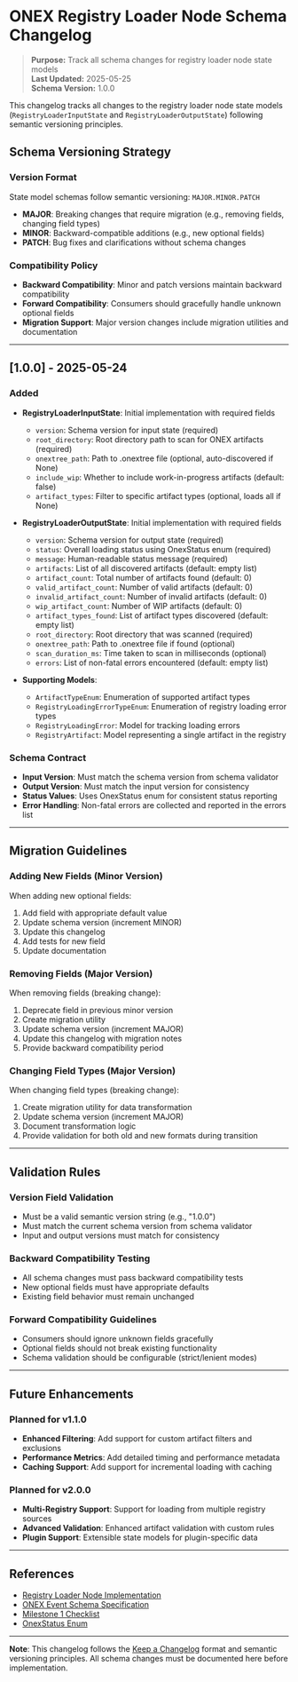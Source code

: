 <!-- === OmniNode:Metadata ===
metadata_version: 0.1.0
protocol_version: 1.1.0
owner: OmniNode Team
copyright: OmniNode Team
schema_version: 1.1.0
name: CHANGELOG.md
version: 1.0.0
uuid: 30761954-f67b-49ec-9283-b6a6ddc53c46
author: OmniNode Team
created_at: 2025-05-25T15:13:46.033651
last_modified_at: 2025-05-25T19:21:33.373329
description: Stamped by ONEX
state_contract: state_contract://default
lifecycle: active
hash: edaa6a22eb7eb4fe85703e03f0c20fc051a2758a7ebe5337cc70b285f9e1d89f
entrypoint: python@CHANGELOG.md
runtime_language_hint: python>=3.11
namespace: onex.stamped.CHANGELOG
meta_type: tool
<!-- === /OmniNode:Metadata === -->


# ONEX Registry Loader Node Schema Changelog

> **Purpose:** Track all schema changes for registry loader node state models  
> **Last Updated:** 2025-05-25  
> **Schema Version:** 1.0.0

This changelog tracks all changes to the registry loader node state models (`RegistryLoaderInputState` and `RegistryLoaderOutputState`) following semantic versioning principles.

## Schema Versioning Strategy

### Version Format
State model schemas follow semantic versioning: `MAJOR.MINOR.PATCH`

- **MAJOR**: Breaking changes that require migration (e.g., removing fields, changing field types)
- **MINOR**: Backward-compatible additions (e.g., new optional fields)
- **PATCH**: Bug fixes and clarifications without schema changes

### Compatibility Policy
- **Backward Compatibility**: Minor and patch versions maintain backward compatibility
- **Forward Compatibility**: Consumers should gracefully handle unknown optional fields
- **Migration Support**: Major version changes include migration utilities and documentation

---

## [1.0.0] - 2025-05-24

### Added
- **RegistryLoaderInputState**: Initial implementation with required fields
  - `version`: Schema version for input state (required)
  - `root_directory`: Root directory path to scan for ONEX artifacts (required)
  - `onextree_path`: Path to .onextree file (optional, auto-discovered if None)
  - `include_wip`: Whether to include work-in-progress artifacts (default: false)
  - `artifact_types`: Filter to specific artifact types (optional, loads all if None)

- **RegistryLoaderOutputState**: Initial implementation with required fields
  - `version`: Schema version for output state (required)
  - `status`: Overall loading status using OnexStatus enum (required)
  - `message`: Human-readable status message (required)
  - `artifacts`: List of all discovered artifacts (default: empty list)
  - `artifact_count`: Total number of artifacts found (default: 0)
  - `valid_artifact_count`: Number of valid artifacts (default: 0)
  - `invalid_artifact_count`: Number of invalid artifacts (default: 0)
  - `wip_artifact_count`: Number of WIP artifacts (default: 0)
  - `artifact_types_found`: List of artifact types discovered (default: empty list)
  - `root_directory`: Root directory that was scanned (required)
  - `onextree_path`: Path to .onextree file if found (optional)
  - `scan_duration_ms`: Time taken to scan in milliseconds (optional)
  - `errors`: List of non-fatal errors encountered (default: empty list)

- **Supporting Models**:
  - `ArtifactTypeEnum`: Enumeration of supported artifact types
  - `RegistryLoadingErrorTypeEnum`: Enumeration of registry loading error types
  - `RegistryLoadingError`: Model for tracking loading errors
  - `RegistryArtifact`: Model representing a single artifact in the registry

### Schema Contract
- **Input Version**: Must match the schema version from schema validator
- **Output Version**: Must match the input version for consistency
- **Status Values**: Uses OnexStatus enum for consistent status reporting
- **Error Handling**: Non-fatal errors are collected and reported in the errors list

---

## Migration Guidelines

### Adding New Fields (Minor Version)
When adding new optional fields:

1. Add field with appropriate default value
2. Update schema version (increment MINOR)
3. Update this changelog
4. Add tests for new field
5. Update documentation

### Removing Fields (Major Version)
When removing fields (breaking change):

1. Deprecate field in previous minor version
2. Create migration utility
3. Update schema version (increment MAJOR)
4. Update this changelog with migration notes
5. Provide backward compatibility period

### Changing Field Types (Major Version)
When changing field types (breaking change):

1. Create migration utility for data transformation
2. Update schema version (increment MAJOR)
3. Document transformation logic
4. Provide validation for both old and new formats during transition

---

## Validation Rules

### Version Field Validation
- Must be a valid semantic version string (e.g., "1.0.0")
- Must match the current schema version from schema validator
- Input and output versions must match for consistency

### Backward Compatibility Testing
- All schema changes must pass backward compatibility tests
- New optional fields must have appropriate defaults
- Existing field behavior must remain unchanged

### Forward Compatibility Guidelines
- Consumers should ignore unknown fields gracefully
- Optional fields should not break existing functionality
- Schema validation should be configurable (strict/lenient modes)

---

## Future Enhancements

### Planned for v1.1.0
- **Enhanced Filtering**: Add support for custom artifact filters and exclusions
- **Performance Metrics**: Add detailed timing and performance metadata
- **Caching Support**: Add support for incremental loading with caching

### Planned for v2.0.0
- **Multi-Registry Support**: Support for loading from multiple registry sources
- **Advanced Validation**: Enhanced artifact validation with custom rules
- **Plugin Support**: Extensible state models for plugin-specific data

---

## References

- [Registry Loader Node Implementation](v1_0_0/node.py)
- [ONEX Event Schema Specification](../../docs/protocol/onex_event_schema.md)
- [Milestone 1 Checklist](../../docs/milestones/milestone_1_checklist.md)
- [OnexStatus Enum](../../model/enum_onex_status.py)

---

**Note**: This changelog follows the [Keep a Changelog](https://keepachangelog.com/en/1.0.0/) format and semantic versioning principles. All schema changes must be documented here before implementation.
